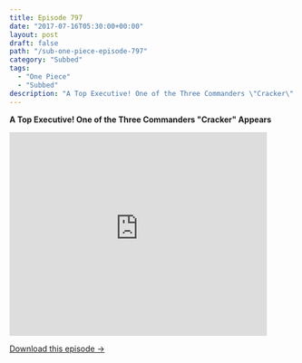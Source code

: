 ```yaml
---
title: Episode 797
date: "2017-07-16T05:30:00+00:00"
layout: post
draft: false
path: "/sub-one-piece-episode-797"
category: "Subbed"
tags:
  - "One Piece"
  - "Subbed"
description: "A Top Executive! One of the Three Commanders \"Cracker\" Appears"
---
```


**A Top Executive! One of the Three Commanders "Cracker" Appears**

<iframe width="640" height="360" src="https://www.rapidvideo.com/e/G6FRPH0M8K" frameborder="0" marginwidth=0 marginheight=0 scrolling=no allowfullscreen style="max-width:90%;"></iframe>

<a href="http://ouo.io/qs/eCodkFEQ?s=https://www.rapidvideo.com/d/G6FRPH0M8K" class="styled_a">Download this episode →</a>

